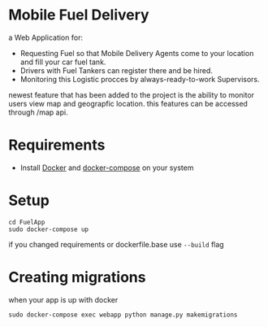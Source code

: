 # Mobile Fuel Delivery
a Web Application for:
* Requesting Fuel so that Mobile Delivery Agents come to your location and fill your car fuel tank.
* Drivers with Fuel Tankers can register there and be hired.
* Monitoring this Logistic procces by always-ready-to-work Supervisors.

newest feature that has been added to the project is the ability to monitor users view map and geograpfic location. this features can be accessed through /map api.

# Requirements

* Install [Docker](https://docs.docker.com/engine/install/debian/) and [docker-compose](https://docs.docker.com/compose/install/) on your system


# Setup

```
cd FuelApp
sudo docker-compose up
```

if you changed requirements or dockerfile.base use `--build` flag


# Creating migrations
when your app is up with docker

```
sudo docker-compose exec webapp python manage.py makemigrations
```

